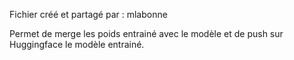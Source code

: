 Fichier créé et partagé par : mlabonne

Permet de merge les poids entrainé avec le modèle et de push sur Huggingface le modèle entrainé.
